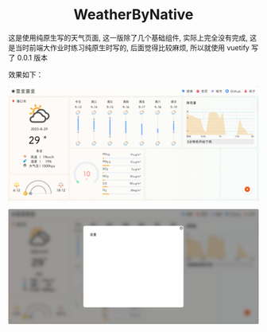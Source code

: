 <div align="center">
<h1>WeatherByNative</h1>
</div>

这是使用纯原生写的天气页面, 这一版除了几个基础组件, 实际上完全没有完成, 这是当时前端大作业时练习纯原生时写的, 后面觉得比较麻烦, 所以就使用 vuetify 写了 0.0.1 版本

效果如下：

![001](./assets/001.png)

![002](./assets/002.png)
